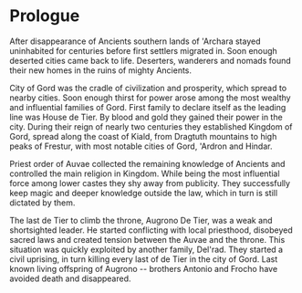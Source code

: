 Prologue
========

After disappearance of Ancients southern lands of 'Archara stayed uninhabited for centuries before first settlers migrated in.
Soon enough deserted cities came back to life. Deserters, wanderers and nomads found their new homes in the ruins of mighty Ancients.

City of Gord was the cradle of civilization and prosperity, which spread to nearby cities. Soon enough thirst for power arose among the most
wealthy and influential families of Gord. First family to declare itself as the leading line was House de Tier. By blood and gold they gained
their power in the city. During their reign of nearly two centuries they established Kingdom of Gord, spread along the coast of Kiald, from
Dragtuth mountains to high peaks of Frestur, with most notable cities of Gord, 'Ardron and Hindar.

Priest order of Auvae collected the remaining knowledge of Ancients and controlled the main religion in Kingdom. While being the most influential
force among lower castes they shy away from publicity. They successfully keep magic and deeper knowledge outside the law, which in turn is still
dictated by them.

The last de Tier to climb the throne, Augrono De Tier, was a weak and shortsighted leader. He started conflicting with local priesthood, disobeyed
sacred laws and created tension between the Auvae and the throne. This situation was quickly exploited by another family, Del'rad. They started a
civil uprising, in turn killing every last of de Tier in the city of Gord. Last known living offspring of Augrono -- brothers Antonio and Frocho have
avoided death and disappeared.
